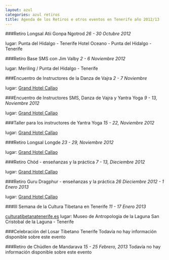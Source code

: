 ```yaml
---
layout: azul
categories: azul retiros
title: Agenda de los Retiros e otros eventos en Tenerife año 2012/13
---
```

###Retiro Longsal Atii Gonpa Ngotrod
*26 - 30 Octubre 2012*

lugar: Punta del Hidalgo - Tenerife
Hotel Oceano - Punta del Hidalgo - Tenerife

###Retiro Base SMS con Jim Valby
*2 - 6 Noviembre 2012*

lugar: Meriling / Punta del Hidalgo - Tenerife

###Encuentro de Instructores de la Danza de Vajra
*2 - 7 Noviembre*

lugar: [Grand Hotel Callao](/azul/tenerife-south-accomodation)


###Encuentro de Instructores SMS, Danza de Vajra y Yantra Yoga
*9 - 13, Noviembre 2012*

lugar: [Grand Hotel Callao](/azul/tenerife-south-accomodation)

###Taller para los instructores de Yantra Yoga
*15 - 22, Noviembre 2012*

lugar: [Grand Hotel Callao](/azul/tenerife-south-accomodation)

###Retiro Longsal Longde
*23 - 29, Noviembre 2012*

lugar: [Grand Hotel Callao](/azul/tenerife-south-accomodation)

###Retiro Chöd - enseñanzas y la práctica
*7 - 13, Dieciembre 2012*

lugar: [Grand Hotel Callao](/azul/tenerife-south-accomodation)

###Retiro Guru Dragphur - enseñanzas y la práctica
*26 Dieciembre 2012 - 1 Enero 2013*

lugar: [Grand Hotel Callao](/azul/tenerife-south-accomodation)

###III Semana de la Cultura Tibetana en Tenerife
*11 - 17 Enero 2013*

[culturatibetanatenerife.es](http://culturatibetanatenerife.es/)
lugar: Museo de Antropologia de la Laguna
San Cristobal de la Laguna - Tenerife

###Celebración del Losar Tibetano
Tenerife
Todavía no hay información disponible sobre este evento

###Retiro de Chüdlen de Mandarava 
*15 - 25 Febrero, 2013*
Todavía no hay información disponible sobre este evento
